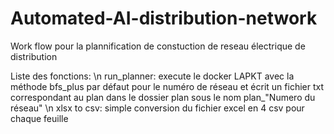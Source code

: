 # Automated-AI-distribution-network
Work flow pour la plannification de constuction de reseau électrique de distribution

Liste des fonctions: \n
run_planner: execute le docker LAPKT avec la méthode bfs_plus par défaut pour le numéro de réseau et écrit un fichier txt correspondant au plan dans le dossier plan sous le nom plan_"Numero du réseau" \n
xlsx to csv: simple conversion du fichier excel en 4 csv pour chaque feuille
